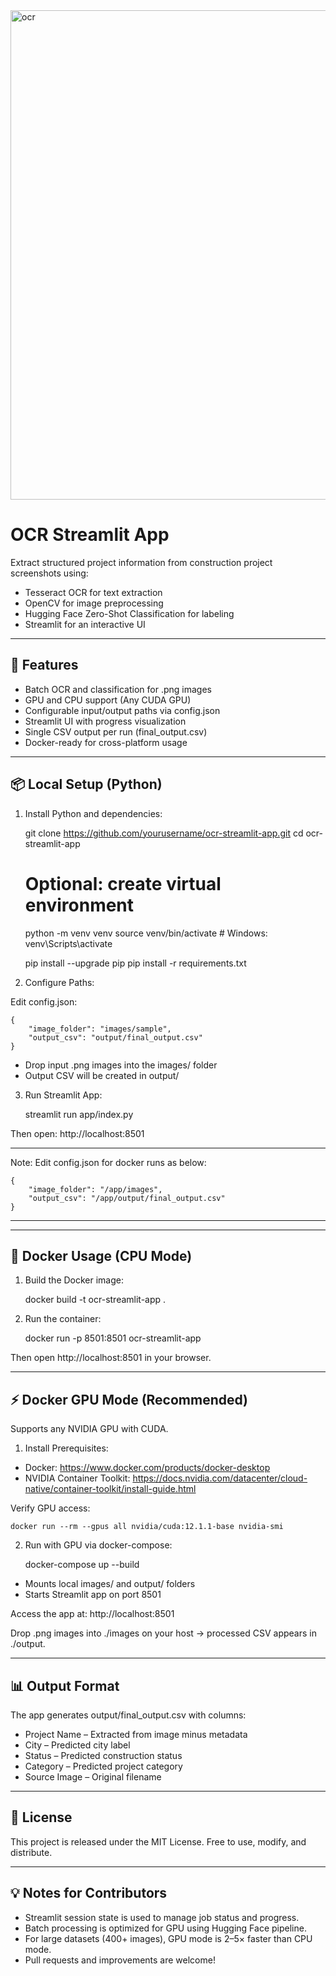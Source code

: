 <img width="1111" height="783" alt="ocr" src="https://github.com/user-attachments/assets/027010dc-7c25-40b5-9a6c-8b456e8b2f04" />


OCR Streamlit App
=================

Extract structured project information from construction project screenshots using:

- Tesseract OCR for text extraction
- OpenCV for image preprocessing
- Hugging Face Zero-Shot Classification for labeling
- Streamlit for an interactive UI

------------------------------------------------------------
🚀 Features
------------------------------------------------------------
- Batch OCR and classification for .png images
- GPU and CPU support (Any CUDA GPU)
- Configurable input/output paths via config.json
- Streamlit UI with progress visualization
- Single CSV output per run (final_output.csv)
- Docker-ready for cross-platform usage

------------------------------------------------------------
📦 Local Setup (Python)
------------------------------------------------------------
1. Install Python and dependencies:

    git clone https://github.com/yourusername/ocr-streamlit-app.git
    cd ocr-streamlit-app

    # Optional: create virtual environment
    python -m venv venv
    source venv/bin/activate   # Windows: venv\Scripts\activate

    pip install --upgrade pip
    pip install -r requirements.txt

2. Configure Paths:

Edit config.json:

    {
        "image_folder": "images/sample",
        "output_csv": "output/final_output.csv"
    }

- Drop input .png images into the images/ folder
- Output CSV will be created in output/

3. Run Streamlit App:

    streamlit run app/index.py

Then open: http://localhost:8501


------------------------------------------------------------
Note: Edit config.json for docker runs as below:

    {
        "image_folder": "/app/images",
        "output_csv": "/app/output/final_output.csv"
    }
------------------------------------------------------------

------------------------------------------------------------
🐳 Docker Usage (CPU Mode)
------------------------------------------------------------

1. Build the Docker image:

    docker build -t ocr-streamlit-app .

2. Run the container:

    docker run -p 8501:8501 ocr-streamlit-app

Then open http://localhost:8501 in your browser.

------------------------------------------------------------
⚡ Docker GPU Mode (Recommended)
------------------------------------------------------------
Supports any NVIDIA GPU with CUDA.

1. Install Prerequisites:

- Docker: https://www.docker.com/products/docker-desktop
- NVIDIA Container Toolkit: 
  https://docs.nvidia.com/datacenter/cloud-native/container-toolkit/install-guide.html

Verify GPU access:

    docker run --rm --gpus all nvidia/cuda:12.1.1-base nvidia-smi

2. Run with GPU via docker-compose:

    docker-compose up --build

- Mounts local images/ and output/ folders
- Starts Streamlit app on port 8501

Access the app at: http://localhost:8501

Drop .png images into ./images on your host → processed CSV appears in ./output.

------------------------------------------------------------
📊 Output Format
------------------------------------------------------------
The app generates output/final_output.csv with columns:

- Project Name – Extracted from image minus metadata
- City – Predicted city label
- Status – Predicted construction status
- Category – Predicted project category
- Source Image – Original filename

------------------------------------------------------------
📄 License
------------------------------------------------------------
This project is released under the MIT License.
Free to use, modify, and distribute.

------------------------------------------------------------
💡 Notes for Contributors
------------------------------------------------------------
- Streamlit session state is used to manage job status and progress.
- Batch processing is optimized for GPU using Hugging Face pipeline.
- For large datasets (400+ images), GPU mode is 2–5× faster than CPU mode.
- Pull requests and improvements are welcome!

